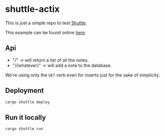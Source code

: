 # shuttle-actix

This is just a simple repo to test [Shuttle](https://www.shuttle.rs/).

This example can be found online [here](https://shuttle-actix.shuttleapp.rs).

## Api

- "/" -> will return a list of all the notes.
- "/{whatever}" -> will add a note to the database.

We're using only the `GET` verb even for inserts just for the sake of simplicity.

## Deployment

```sh
cargo shuttle deploy
```

## Run it locally

```sh
cargo shuttle run
```
